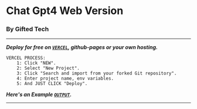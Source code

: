 # Chat Gpt4 Web Version
### By Gifted Tech ###

---

***Deploy for free on [`VERCEL`](https://vercel.com/login), github-pages or your own hosting.***

```
VERCEL PROCESS:
    1: Click "NEW".
    2: Select "New Project".
    3: Click "Search and import from your forked Git repository".
    4: Enter project name, env variables.
    5: And JUST CLICK "Deploy". 
```
***Here's an Example [`OUTPUT`](https://gpt4.giftedtechnexus.co.ke).***

---
